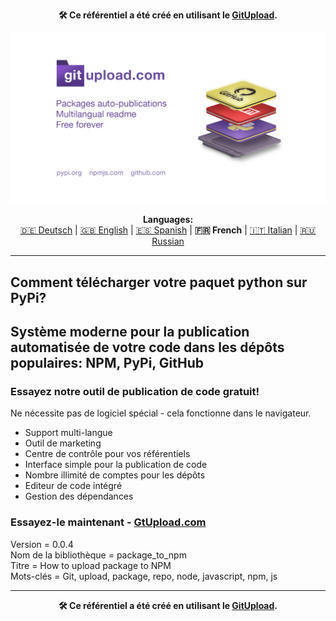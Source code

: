 <p align="center"><b>🛠️ Ce référentiel a été créé en utilisant le <a href="https://gitupload.com">GitUpload</a>.</b></p>
<p align="center"><a href="https://gitupload.com"><img src="https://github.com/markolofsen/package_to_npm//blob/master/.banners/banner_fr.jpg?raw=1" /></a></p>
<p align="center"><b>Languages:</b><br /><a href="https://github.com/markolofsen/package_to_npm/blob/master/README_de.md">🇩🇪 Deutsch</a> | <a href="https://github.com/markolofsen/package_to_npm/blob/master/README.md">🇬🇧 English</a> | <a href="https://github.com/markolofsen/package_to_npm/blob/master/README_es.md">🇪🇸 Spanish</a> | <b>🇫🇷 French</b> | <a href="https://github.com/markolofsen/package_to_npm/blob/master/README_it.md">🇮🇹 Italian</a> | <a href="https://github.com/markolofsen/package_to_npm/blob/master/README_ru.md">🇷🇺 Russian</a></p>

---

## Comment télécharger votre paquet python sur PyPi?
## Système moderne pour la publication automatisée de votre code dans les dépôts populaires: NPM, PyPi, GitHub

### Essayez notre outil de publication de code gratuit!

Ne nécessite pas de logiciel spécial - cela fonctionne dans le navigateur.

* Support multi-langue
* Outil de marketing
* Centre de contrôle pour vos référentiels
* Interface simple pour la publication de code
* Nombre illimité de comptes pour les dépôts
* Editeur de code intégré
* Gestion des dépendances

### Essayez-le maintenant - <a href="https://gitupload.com">GtUpload.com</a>

Version = 0.0.4 <br />
Nom de la bibliothèque = package_to_npm <br />
Titre = How to upload package to NPM <br />
Mots-clés = Git,  upload,  package,  repo,  node,  javascript,  npm,  js <br />

---

<p align="center"><b>🛠️ Ce référentiel a été créé en utilisant le <a href="https://gitupload.com">GitUpload</a>.</b></p>